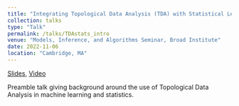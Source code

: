 ```yaml
---
title: "Integrating Topological Data Analysis (TDA) with Statistical Learning Methods"
collection: talks
type: "Talk"
permalink: /talks/TDAstats_intro
venue: "Models, Inference, and Algorithms Seminar, Broad Institute"
date: 2022-11-06
location: "Cambridge, MA"
---
```

[Slides](https://etwinn.github.io/files/MIAPreamble2019.pdf), [Video](https://www.youtube.com/watch?v=DYEYM0VNhAY&list=PLlMMtlgw6qNjROoMNTBQjAcdx53kV50cS&index=4)

Preamble talk giving background around the use of Topological Data Analysis in machine learning and statistics. 
